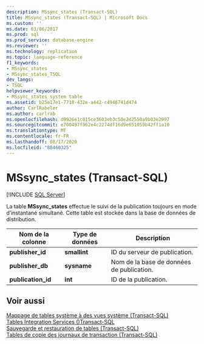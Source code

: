 ```yaml
---
description: MSsync_states (Transact-SQL)
title: MSsync_states (Transact-SQL) | Microsoft Docs
ms.custom: ''
ms.date: 03/06/2017
ms.prod: sql
ms.prod_service: database-engine
ms.reviewer: ''
ms.technology: replication
ms.topic: language-reference
f1_keywords:
- MSsync_states
- MSsync_states_TSQL
dev_langs:
- TSQL
helpviewer_keywords:
- MSsync_states system table
ms.assetid: b25e17e1-7718-432e-a442-c4946741d474
author: CarlRabeler
ms.author: carlrab
ms.openlocfilehash: d9926e1c015ce3603eb3c50e2d2550a9b03e2997
ms.sourcegitcommit: e700497f962e4c2274df16d9e651059b42ff1a10
ms.translationtype: MT
ms.contentlocale: fr-FR
ms.lasthandoff: 08/17/2020
ms.locfileid: "88460325"
---
```

# <a name="mssync_states-transact-sql"></a>MSsync_states (Transact-SQL)
[!INCLUDE [SQL Server](../../includes/applies-to-version/sqlserver.md)]

  La table **MSsync_states** effectue le suivi de la publication toujours en mode d’instantané simultané. Cette table est stockée dans la base de données de distribution.  
  
|Nom de la colonne|Type de données|Description|  
|-----------------|---------------|-----------------|  
|**publisher_id**|**smallint**|ID du serveur de publication.|  
|**publisher_db**|**sysname**|Nom de la base de données de publication.|  
|**publication_id**|**int**|ID de la publication.|  
  
## <a name="see-also"></a>Voir aussi  
 [Mappage de tables système à des vues système &#40;Transact-SQL&#41;](../../relational-databases/system-tables/mapping-system-tables-to-system-views-transact-sql.md)   
 [Tables Integration Services &#40;&#41;Transact-SQL ](../../relational-databases/system-tables/integration-services-tables-transact-sql.md)   
 [Sauvegarde et restauration de tables &#40;Transact-SQL&#41;](../../relational-databases/system-tables/backup-and-restore-tables-transact-sql.md)   
 [Tables de copie des journaux de transaction &#40;Transact-SQL&#41;](../../relational-databases/system-tables/log-shipping-tables-transact-sql.md)  
  
  

